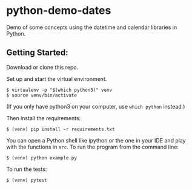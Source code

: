 # python-demo-dates
Demo of some concepts using the datetime and calendar libraries in Python.

## Getting Started: 

Download or clone this repo. 

Set up and start the virtual environment. 

```
$ virtualenv -p "$(which python3)" venv
$ source venv/bin/activate
```
(If you only have python3 on your computer, use `which python` instead.) 

Then install the requirements:

```
$ (venv) pip install -r requirements.txt
```

You can open a Python shell like ipython or the one in your IDE and play with the functions in `src`. To run the program from the command line: 

```
$ (venv) python example.py
```

To run the tests: 

```
$ (venv) pytest
```
